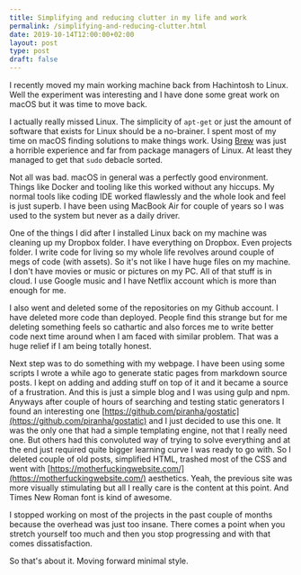 ```yaml
---
title: Simplifying and reducing clutter in my life and work
permalink: /simplifying-and-reducing-clutter.html
date: 2019-10-14T12:00:00+02:00
layout: post
type: post
draft: false
---
```


I recently moved my main working machine back from Hachintosh to Linux. Well the
experiment was interesting and I have done some great work on macOS but it was
time to move back.

I actually really missed Linux. The simplicity of `apt-get` or just the amount
of software that exists for Linux should be a no-brainer. I spent most of my
time on macOS finding solutions to make things work. Using
[Brew](https://brew.sh/) was just a horrible experience and far from package
managers of Linux. At least they managed to get that `sudo` debacle sorted.

Not all was bad. macOS in general was a perfectly good environment. Things like
Docker and tooling like this worked without any hiccups. My normal tools like
coding IDE worked flawlessly and the whole look and feel is just superb. I have
been using MacBook Air for couple of years so I was used to the system but never
as a daily driver.

One of the things I did after I installed Linux back on my machine was cleaning
up my Dropbox folder. I have everything on Dropbox. Even projects folder. I
write code for living so my whole life revolves around couple of megs of code
(with assets). So it's not like I have huge files on my machine. I don't have
movies or music or pictures on my PC. All of that stuff is in cloud. I use
Google music and I have Netflix account which is more than enough for me.

I also went and deleted some of the repositories on my Github account. I have
deleted more code than deployed. People find this strange but for me deleting
something feels so cathartic and also forces me to write better code next time
around when I am faced with similar problem. That was a huge relief if I am
being totally honest.

Next step was to do something with my webpage. I have been using some scripts I
wrote a while ago to generate static pages from markdown source posts. I kept on
adding and adding stuff on top of it and it became a source of a
frustration. And this is just a simple blog and I was using gulp and npm.
Anyways after couple of hours of searching and testing static generators I found
an interesting one
[https://github.com/piranha/gostatic](https://github.com/piranha/gostatic) and I
just decided to use this one. It was the only one that had a simple templating
engine, not that I really need one. But others had this convoluted way of trying
to solve everything and at the end just required quite bigger learning curve I
was ready to go with. So I deleted couple of old posts, simplified HTML, trashed
most of the CSS and went with
[https://motherfuckingwebsite.com/](https://motherfuckingwebsite.com/)
aesthetics.  Yeah, the previous site was more visually stimulating but all I
really care is the content at this point. And Times New Roman font is kind of
awesome.

I stopped working on most of the projects in the past couple of months because
the overhead was just too insane. There comes a point when you stretch yourself
too much and then you stop progressing and with that comes dissatisfaction.

So that's about it. Moving forward minimal style.
